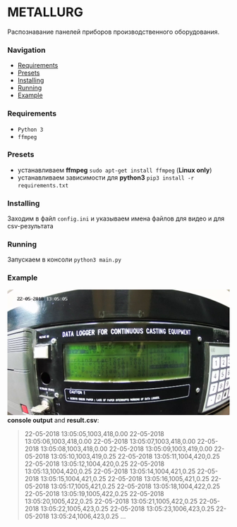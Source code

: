 # METALLURG
 
Распознавание панелей приборов производственного оборудования.

### Navigation
- [Requirements](#requirements)
- [Presets](#presets)
- [Installing](#installing)
- [Running](#running)
- [Example](#example)

### Requirements
- `Python 3`
- `ffmpeg`

### Presets
- устанавливаем **ffmpeg** `sudo apt-get install ffmpeg` (**Linux only**)
- устанавливаем зависимости для **python3** `pip3 install -r requirements.txt`

### Installing
Заходим в файл `config.ini` и указываем имена файлов для видео и для csv-результата

### Running
Запускаем в консоли `python3 main.py`

### Example
![Frame from video](files/example.png)
**console output** and **result.csv**:
> 22-05-2018 13:05:05,1003,418,0.00
> 22-05-2018 13:05:06,1003,418,0.00
> 22-05-2018 13:05:07,1003,418,0.00
> 22-05-2018 13:05:08,1003,418,0.00
> 22-05-2018 13:05:09,1003,419,0.00
> 22-05-2018 13:05:10,1003,419,0.25
> 22-05-2018 13:05:11,1004,420,0.25
> 22-05-2018 13:05:12,1004,420,0.25
> 22-05-2018 13:05:13,1004,420,0.25
> 22-05-2018 13:05:14,1004,421,0.25
> 22-05-2018 13:05:15,1004,421,0.25
> 22-05-2018 13:05:16,1005,421,0.25
> 22-05-2018 13:05:17,1005,421,0.25
> 22-05-2018 13:05:18,1004,422,0.25
> 22-05-2018 13:05:19,1005,422,0.25
> 22-05-2018 13:05:20,1005,422,0.25
> 22-05-2018 13:05:21,1005,422,0.25
> 22-05-2018 13:05:22,1005,423,0.25
> 22-05-2018 13:05:23,1006,423,0.25
> 22-05-2018 13:05:24,1006,423,0.25
> ...
